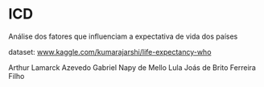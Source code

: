 # ICD
Análise dos fatores que influenciam a expectativa de vida dos países

dataset: www.kaggle.com/kumarajarshi/life-expectancy-who

Arthur Lamarck Azevedo
Gabriel Napy de Mello Lula
Joás de Brito Ferreira Filho

